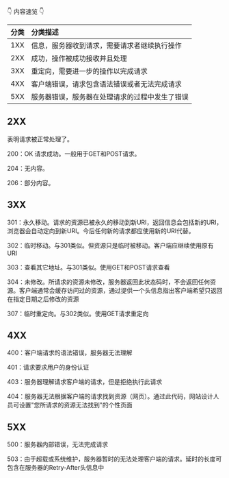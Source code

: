 👇 内容速览 👇

| 分类      |    分类描述| 
| :-------- | :-------- | 
| 1XX  |  信息，服务器收到请求，需要请求者继续执行操作   |   |
| 2XX  | 成功，操作被成功接收并且处理     |  
| 3XX  | 重定向，需要进一步的操作以完成请求     |   
| 4XX  | 客户端错误，请求包含语法错误或者无法完成请求     |   
| 5XX  | 服务器错误，服务器在处理请求的过程中发生了错误     |   

## 2XX
表明请求被正常处理了。

200：OK  请求成功。一般用于GET和POST请求。

204：无内容。

206：部分内容。


## 3XX
301：永久移动。请求的资源已被永久的移动到新URI，返回信息会包括新的URI，浏览器会自动定向到新URI。今后任何新的请求都应使用新的URI代替。

302：临时移动。与301类似。但资源只是临时被移动。客户端应继续使用原有URI

303：查看其它地址。与301类似。使用GET和POST请求查看

304：未修改。所请求的资源未修改，服务器返回此状态码时，不会返回任何资源。客户端通常会缓存访问过的资源，通过提供一个头信息指出客户端希望只返回在指定日期之后修改的资源

307：临时重定向。与302类似。使用GET请求重定向


## 4XX
400：客户端请求的语法错误，服务器无法理解

401：请求要求用户的身份认证

403：服务器理解请求客户端的请求，但是拒绝执行此请求

404：服务器无法根据客户端的请求找到资源（网页）。通过此代码，网站设计人员可设置"您所请求的资源无法找到"的个性页面

## 5XX
500：服务器内部错误，无法完成请求

503：由于超载或系统维护，服务器暂时的无法处理客户端的请求。延时的长度可包含在服务器的Retry-After头信息中
